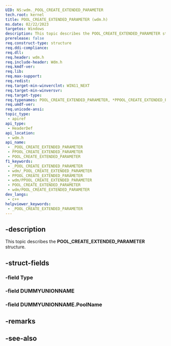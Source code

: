 ```yaml
---
UID: NS:wdm._POOL_CREATE_EXTENDED_PARAMETER
tech.root: kernel
title: POOL_CREATE_EXTENDED_PARAMETER (wdm.h)
ms.date: 02/22/2023
targetos: Windows
description: This topic describes the POOL_CREATE_EXTENDED_PARAMETER structure.
prerelease: false
req.construct-type: structure
req.ddi-compliance: 
req.dll: 
req.header: wdm.h
req.include-header: Wdm.h
req.kmdf-ver: 
req.lib: 
req.max-support: 
req.redist: 
req.target-min-winverclnt: WIN11_NEXT
req.target-min-winversvr: 
req.target-type: 
req.typenames: POOL_CREATE_EXTENDED_PARAMETER, *PPOOL_CREATE_EXTENDED_PARAMETER
req.umdf-ver: 
req.unicode-ansi: 
topic_type:
 - apiref
api_type:
 - HeaderDef
api_location:
 - wdm.h
api_name:
 - _POOL_CREATE_EXTENDED_PARAMETER
 - PPOOL_CREATE_EXTENDED_PARAMETER
 - POOL_CREATE_EXTENDED_PARAMETER
f1_keywords:
 - _POOL_CREATE_EXTENDED_PARAMETER
 - wdm/_POOL_CREATE_EXTENDED_PARAMETER
 - PPOOL_CREATE_EXTENDED_PARAMETER
 - wdm/PPOOL_CREATE_EXTENDED_PARAMETER
 - POOL_CREATE_EXTENDED_PARAMETER
 - wdm/POOL_CREATE_EXTENDED_PARAMETER
dev_langs:
 - c++
helpviewer_keywords:
 - _POOL_CREATE_EXTENDED_PARAMETER
---
```


## -description

This topic describes the **POOL_CREATE_EXTENDED_PARAMETER** structure.

## -struct-fields

### -field Type

### -field DUMMYUNIONNAME

### -field DUMMYUNIONNAME.PoolName

## -remarks

## -see-also
